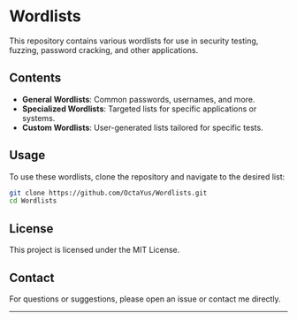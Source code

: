 # Wordlists

This repository contains various wordlists for use in security testing, fuzzing, password cracking, and other applications.

## Contents

- **General Wordlists**: Common passwords, usernames, and more.
- **Specialized Wordlists**: Targeted lists for specific applications or systems.
- **Custom Wordlists**: User-generated lists tailored for specific tests.

## Usage

To use these wordlists, clone the repository and navigate to the desired list:

```bash
git clone https://github.com/OctaYus/Wordlists.git
cd Wordlists
```
## License

This project is licensed under the MIT License.

## Contact

For questions or suggestions, please open an issue or contact me directly.

---
